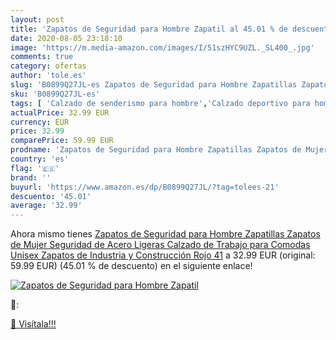 ```yaml
---
layout: post
title: 'Zapatos de Seguridad para Hombre Zapatil al 45.01 % de descuento'
date: 2020-08-05 23:18:10
image: 'https://m.media-amazon.com/images/I/51szHYC9UZL._SL400_.jpg'
comments: true
category: ofertas
author: 'tole.es'
slug: 'B0899Q27JL-es Zapatos de Seguridad para Hombre Zapatillas Zapatos de...'
sku: 'B0899Q27JL-es'
tags: [ 'Calzado de senderismo para hombre','Calzado deportivo para hombre','Chanclas y sandalias de piscina para hombre','Zapatillas de senderismo para hombre','Zapatillas y calzado deportivo para hombre','Zapatos','Zapatos para hombre','Zapatos y complementos','zapatos', ]
actualPrice: 32.99 EUR
currency: EUR
price: 32.99
comparePrice: 59.99 EUR
prodname: 'Zapatos de Seguridad para Hombre Zapatillas Zapatos de Mujer Seguridad de Acero Ligeras Calzado de Trabajo para Comodas Unisex Zapatos de Industria y Construcción Rojo 41'
country: 'es'
flag: '🇪🇸'
brand: ''
buyurl: 'https://www.amazon.es/dp/B0899Q27JL/?tag=tolees-21'
descuento: '45.01'
average: '32.99'
---
```


Ahora mismo tienes [Zapatos de Seguridad para Hombre Zapatillas Zapatos de Mujer Seguridad de Acero Ligeras Calzado de Trabajo para Comodas Unisex Zapatos de Industria y Construcción Rojo 41](https://www.amazon.es/dp/B0899Q27JL/?tag=tolees-21) a 32.99 EUR (original: 59.99 EUR) (45.01 %  de descuento) en el siguiente enlace!

[![Zapatos de Seguridad para Hombre Zapatil](https://m.media-amazon.com/images/I/51szHYC9UZL._SL400_.jpg)](https://www.amazon.es/dp/B0899Q27JL/?tag=tolees-21)

🔎:


[🛒 Visítala!!!](https://www.amazon.es/dp/B0899Q27JL/?tag=tolees-21)
